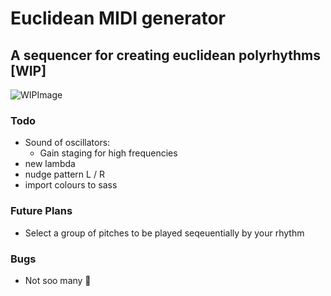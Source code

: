 # Euclidean MIDI generator
## A sequencer for creating euclidean polyrhythms [WIP]
![WIPImage](https://imgur.com/XUgR22l)

### Todo
- Sound of oscillators:
  - Gain staging for high frequencies
- new lambda
- nudge pattern L / R 
- import colours to sass

### Future Plans
- Select a group of pitches to be played seqeuentially by your rhythm

### Bugs
- Not soo many 🤠
